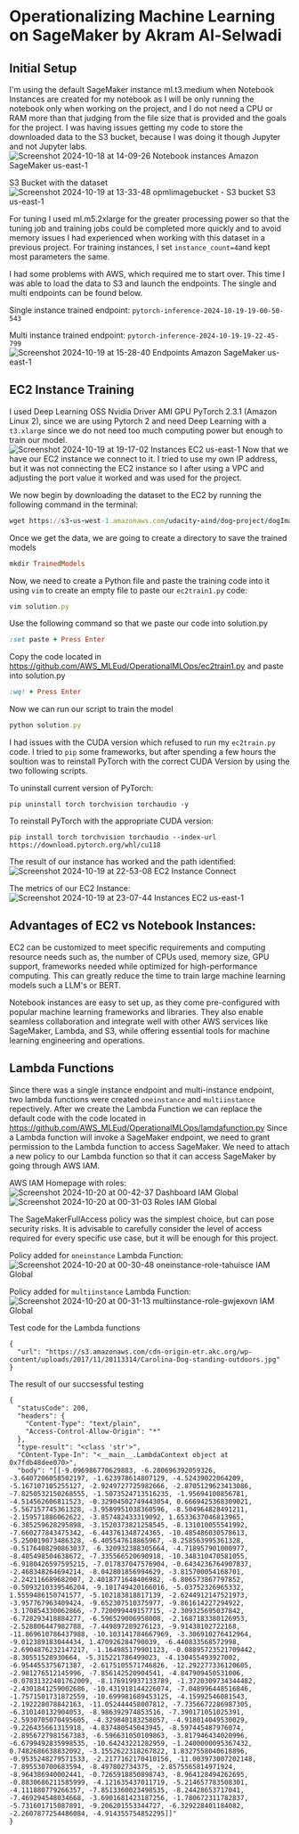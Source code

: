 # Operationalizing Machine Learning on SageMaker by Akram Al-Selwadi

## Initial Setup

I'm using the default SageMaker instance ml.t3.medium when Notebook Instances are created for my notebook as I will be only running the notebook only when working on the project, and I do not need a CPU or RAM more than that judging from the file size that is provided and the goals for the project. I was having issues getting my code to store the downloaded data to the S3 bucket, because I was doing it though Jupyter and not Jupyter labs.
![Screenshot 2024-10-18 at 14-09-26 Notebook instances Amazon SageMaker us-east-1](https://github.com/user-attachments/assets/8ba902f7-e32b-45a3-8fd0-f1059941d7c6)

S3 Bucket with the dataset
![Screenshot 2024-10-19 at 13-33-48 opmlimagebucket - S3 bucket S3 us-east-1](https://github.com/user-attachments/assets/5a37ff41-6f7d-4933-b6e7-8cbca4d3ce75)

For tuning I used ml.m5.2xlarge for the greater processing power so that the tuning job and training jobs could be completed more quickly and to avoid memory issues I had experienced when working with this dataset in a previous project. For training instances, I set ``instance_count=4``and kept most parameters the same.

I had some problems with AWS, which required me to start over. This time I was able to load the data to S3 and launch the endpoints. The single and multi endpoints can be found below.

  Single instance trained endpoint: ``pytorch-inference-2024-10-19-19-00-50-543``
  
  Multi instance trained endpoint: ``pytorch-inference-2024-10-19-19-22-45-799``
![Screenshot 2024-10-19 at 15-28-40 Endpoints Amazon SageMaker us-east-1](https://github.com/user-attachments/assets/d11aa842-0e8d-4891-861a-cd95bce2094f)

## EC2 Instance Training

I used Deep Learning OSS Nvidia Driver AMI GPU PyTorch 2.3.1 (Amazon Linux 2), since we are using Pytorch 2 and need Deep Learning with a ```t3.xlarge``` since we do not need too much computing power but enough to train our model. 
![Screenshot 2024-10-19 at 19-17-02 Instances EC2 us-east-1](https://github.com/user-attachments/assets/4f8d1bf7-3a50-4b67-b549-12aff9b985a2)
Now that we have our EC2 instance we connect to it. I tried to use my own IP address, but it was not connecting the EC2 instance so I after using a VPC and adjusting the port value it worked and was used for the project. 

We now begin by downloading the dataset to the EC2 by running the following command in the terminal:
```ruby
wget https://s3-us-west-1.amazonaws.com/udacity-aind/dog-project/dogImages.zipunzip dogImages.zip
```
Once we get the data, we are going to create a directory to save the trained models
```ruby
mkdir TrainedModels
```
Now, we need to create a Python file and paste the training code into it using ```vim``` to create an empty file to paste our ```ec2train1.py``` code:
```ruby
vim solution.py
```
Use the following command so that we paste our code into solution.py
```ruby
:set paste + Press Enter
```
Copy the code located in https://github.com/AWS_MLEud/OperationalMLOps/ec2train1.py and paste into solution.py
```ruby
:wq! + Press Enter
```
Now we can run our script to train the model
```ruby
python solution.py
```

I had issues with the CUDA version which refused to run my ```ec2train.py``` code. I tried to ```pip``` some frameworks, but after spending a few hours the soultion was to reinstall PyTorch with the correct CUDA Version by using the two following scripts.

To uninstall current version of PyTorch:

```pip uninstall torch torchvision torchaudio -y```

To reinstall PyTorch with the appropriate CUDA version:

```pip install torch torchvision torchaudio --index-url https://download.pytorch.org/whl/cu118```

The result of our instance has worked and the path identified:
![Screenshot 2024-10-19 at 22-53-08 EC2 Instance Connect](https://github.com/user-attachments/assets/ddfbd45c-2c50-4169-9e46-7811eca9befa)

The metrics of our EC2 Instance:
![Screenshot 2024-10-19 at 23-07-44 Instances EC2 us-east-1](https://github.com/user-attachments/assets/69a9c91c-8440-40dc-b87b-581f6cd02bf9)

## Advantages of EC2 vs Notebook Instances:

EC2 can be customized to meet specific requirements and computing resource needs such as, the number of CPUs used, memory size, GPU support, frameworks needed while optimized for high-performance computing. This can greatly reduce the time to train large machine learning models such a LLM's or BERT.

Notebook instances are easy to set up, as they come pre-configured with popular machine learning frameworks and libraries. They also enable seamless collaboration and integrate well with other AWS services like SageMaker, Lambda, and S3, while offering essential tools for machine learning engineering and operations.

## Lambda Functions

Since there was a single instance endpoint and multi-instance endpoint, two lambda functions were created ```oneinstance``` and ```multiinstance``` repectively. After we create the Lambda Function we can replace the default code with the code located in https://github.com/AWS_MLEud/OperationalMLOps/lamdafunction.py Since a Lambda function will invoke a SageMaker endpoint, we need to grant permission to the Lambda function to access SageMaker. We need to attach a new policy to our Lambda function so that it can access SageMaker by going through AWS IAM.

AWS IAM Homepage with roles:
![Screenshot 2024-10-20 at 00-42-37 Dashboard IAM Global](https://github.com/user-attachments/assets/790d7054-d97c-4601-9cbf-ac604ea10407)
![Screenshot 2024-10-20 at 00-31-03 Roles IAM Global](https://github.com/user-attachments/assets/83f16221-82fa-4dd4-8124-08e252dc2c80)

The SageMakerFullAccess policy was the simplest choice, but can pose security risks. It is advisable to carefully consider the level of access required for every specific use case, but it will be enough for this project.

Policy added for ```oneinstance``` Lambda Function:
![Screenshot 2024-10-20 at 00-30-48 oneinstance-role-tahuisce IAM Global](https://github.com/user-attachments/assets/fb0bc612-bf31-4336-b661-183f4fe50708)

Policy added for ```multiinstance``` Lambda Function:
![Screenshot 2024-10-20 at 00-31-13 multiinstance-role-gwjexovn IAM Global](https://github.com/user-attachments/assets/ecf52b2c-7bba-42f6-9e5b-f435972234bb)


Test code for the Lambda functions
```
{
  "url": "https://s3.amazonaws.com/cdn-origin-etr.akc.org/wp-content/uploads/2017/11/20113314/Carolina-Dog-standing-outdoors.jpg"
}
```
The result of our succsessful testing
```
{
  "statusCode": 200,
  "headers": {
    "Content-Type": "text/plain",
    "Access-Control-Allow-Origin": "*"
  },
  "type-result": "<class 'str'>",
  "COntent-Type-In": "<__main__.LambdaContext object at 0x7fdb48dee070>",
  "body": "[[-9.096986770629883, -6.280696392059326, -3.6407206058502197, -1.623978614807129, -4.52439022064209, -5.167107105255127, -2.9249727725982666, -2.8705129623413086, -7.8250532150268555, -1.5073524713516235, -1.95694100856781, -4.514562606811523, -0.32904502749443054, 0.6669425368309021, -5.567157745361328, -3.9589951038360596, -8.504964828491211, -2.159571886062622, -3.857482433319092, 1.6533637046813965, -6.385259628295898, -3.1520373821258545, -8.131010055541992, -7.660277843475342, -6.443761348724365, -10.485486030578613, -5.250019073486328, -6.405547618865967, -8.258563995361328, -0.5176408290863037, -6.320932388305664, -4.718957901000977, -8.405498504638672, -7.335566520690918, -10.348310470581055, -6.9180426597595215, -7.017837047576904, -0.6434236764907837, -2.468348264694214, -8.042801856994629, -3.815700054168701, -2.242116689682007, 2.4018771648406982, -6.806573867797852, -0.5093210339546204, -9.101749420166016, -5.03752326965332, 1.5559486150741577, -5.102183818817139, -2.6244912147521973, -3.957767963409424, -9.652307510375977, -9.861614227294922, -3.170854330062866, -7.720099449157715, -2.309325695037842, -6.728293418884277, -6.596529006958008, -2.1687183380126953, -2.528806447982788, -7.449897289276123, -9.91438102722168, -11.869610786437988, -10.103141784667969, -3.306910276412964, -9.012389183044434, 1.470926284790039, -6.440833568572998, -2.6904876232147217, -1.164985179901123, -0.08895723521709442, -8.30551528930664, -5.315221786499023, -4.130455493927002, -6.954455375671387, -2.6175105571746826, -12.292277336120605, -2.981276512145996, -7.856142520904541, -4.847909450531006, -0.07831322401762009, -8.176919937133789, -1.3720309734344482, -2.4301841259002686, -10.431918144226074, -7.048996448516846, -1.7571501731872559, -10.699981689453125, -4.15992546081543, -2.192228078842163, -11.052444458007812, -7.7356672286987305, -6.310140132904053, -8.986392974853516, -7.390171051025391, -2.5930705070495605, -4.329840183258057, -4.918014049530029, -9.226435661315918, -4.837480545043945, -8.597445487976074, -2.8956727981567383, -6.596631050109863, -3.817946434020996, -6.6799492835998535, -10.64243221282959, -1.2400000095367432, 0.7482686638832092, -3.1552622318267822, 1.8327558040618896, -0.9535248279571533, -2.2177162170410156, -11.003973007202148, -7.895530700683594, -8.497802734375, -2.8575565814971924, -8.964386940002441, -0.7265918850898743, -8.964128494262695, -0.8830686211585999, -4.121635437011719, -5.214657783508301, -4.111880779266357, -7.8513360023498535, -8.24428653717041, -7.469294548034668, -3.6901681423187256, -1.780672311782837, -5.731601715087891, -9.206201553344727, -6.329228401184082, -2.2607877254486084, -4.914355754852295]]"
}
```

